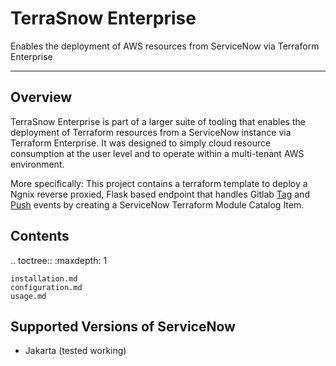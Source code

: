# TerraSnow Enterprise

Enables the deployment of AWS resources from ServiceNow via Terraform Enterprise

--------------

## Overview

TerraSnow Enterprise is part of a larger suite of tooling that enables the deployment of Terraform resources from a ServiceNow instance via Terraform Enterprise. It was designed to simply cloud resource consumption at the user level and to operate within a multi-tenant AWS environment.

More specifically: This project contains a terraform template to deploy a Ngnix reverse proxied, Flask based endpoint that handles Gitlab [Tag](https://docs.gitlab.com/ee/user/project/integrations/webhooks.html#tag-events) and [Push](https://docs.gitlab.com/ee/user/project/integrations/webhooks.html#push-events) events by creating a ServiceNow Terraform Module Catalog Item.

## Contents

.. toctree::
    :maxdepth: 1

    installation.md
    configuration.md
    usage.md

## Supported Versions of ServiceNow

*  Jakarta (tested working)
